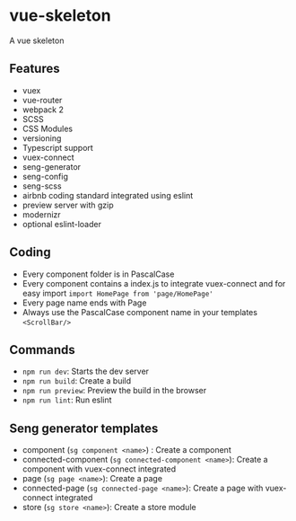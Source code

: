 # vue-skeleton
A vue skeleton

## Features

* vuex
* vue-router
* webpack 2 
* SCSS 
* CSS Modules
* versioning 
* Typescript support
* vuex-connect
* seng-generator
* seng-config
* seng-scss
* airbnb coding standard integrated using eslint
* preview server with gzip
* modernizr
* optional eslint-loader

## Coding

* Every component folder is in PascalCase
* Every component contains a index.js to integrate vuex-connect and for easy import ```import HomePage from 'page/HomePage'```
* Every page name ends with Page
* Always use the PascalCase component name in your templates ```<ScrollBar/>```

## Commands

* ```npm run dev```: Starts the dev server
* ```npm run build```: Create a build
* ```npm run preview```: Preview the build in the browser
* ```npm run lint```: Run eslint

## Seng generator templates

* component (```sg component <name>```) : Create a component 
* connected-component (```sg connected-component <name>```): Create a component with vuex-connect integrated 
* page (```sg page <name>```): Create a page
* connected-page (```sg connected-page <name>```): Create a page with vuex-connect integrated
* store (```sg store <name>```): Create a store module


